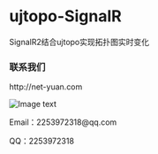# ujtopo-SignalR
SignalR2结合ujtopo实现拓扑图实时变化
<h3>联系我们</h3>
http://net-yuan.com

![Image text](https://github.com/net-yuan/TaskScheduling/blob/master/Images/weiChartPic.png)
<p>Email：2253972318@qq.com</p>
<p>QQ：2253972318</p>
